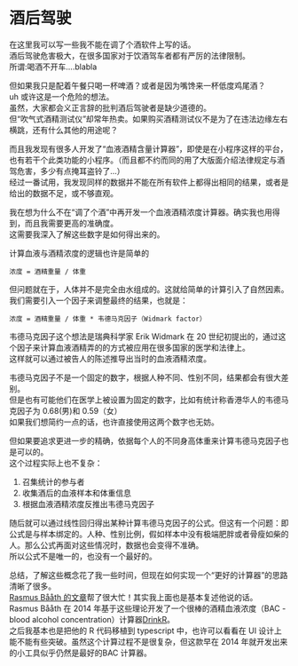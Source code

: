 # 酒后驾驶

在这里我可以写一些我不能在调了个酒软件上写的话。  
酒后驾驶危害极大，在很多国家对于饮酒驾车者都有严厉的法律限制。  
所谓:喝酒不开车....blabla

但如果我只是配着午餐只喝一杯啤酒？或者是因为嘴馋来一杯低度鸡尾酒？  
uh 或许这是一个危险的想法。  
虽然，大家都会义正言辞的批判酒后驾驶者是缺少道德的。  
但“吹气式酒精测试仪”却常年热卖。如果购买酒精测试仪不是为了在违法边缘左右横跳，还有什么其他的用途呢？

而且我发现有很多人开发了“血液酒精含量计算器”，即使是在小程序这样的平台，也有若干个此类功能的小程序。（而且都不约而同的用了大版面介绍法律规定与酒驾危害，多少有点掩耳盗铃了...）  
经过一番试用，我发现同样的数据并不能在所有软件上都得出相同的结果，或者是给出的数据不足，或不够直观。

我在想为什么不在“调了个酒”中再开发一个血液酒精浓度计算器。确实我也用得到，而且我需要更高的准确度。  
这需要我深入了解这些数字是如何得出来的。

计算血液与酒精浓度的逻辑也许是简单的

```
浓度 = 酒精重量 / 体重
```

但问题就在于，人体并不是完全由水组成的。这就给简单的计算引入了自然因素。  
我们需要引入一个因子来调整最终的结果，也就是：

```
浓度 = 酒精重量 / 体重 * 韦德马克因子（Widmark factor）
```

韦德马克因子这个想法是瑞典科学家 Erik Widmark 在 20 世纪初提出的，通过这个因子来计算血液酒精弄的的方式被应用在很多国家的医学和法律上。  
这样就可以通过被告人的陈述推导出当时的血液酒精浓度。

韦德马克因子不是一个固定的数字，根据人种不同、性别不同，结果都会有很大差别。  
但是也有可能他们在医学上被设置为固定的数字，比如有统计称香港华人的韦德马克因子为 0.68(男)和 0.59（女）  
如果我们想简约一点的话，也许直接使用这两个数字也无妨。

但如果要追求更进一步的精确，依据每个人的不同身高体重来计算韦德马克因子也是可以的。  
这个过程实际上也不复杂：

1. 召集统计的参与者
2. 收集酒后的血液样本和体重信息
3. 根据血液酒精浓度反推出韦德马克因子

随后就可以通过线性回归得出某种计算韦德马克因子的公式。但这有一个问题：即公式是与样本绑定的。人种、性别比例，假如样本中没有极端肥胖或者骨瘦如柴的人。那么公式再面对这些情况时，数据也会变得不准确。  
所以公式不是唯一的，也没有一个最好的。

总结，了解这些概念花了我一些时间，但现在如何实现一个“更好的计算器”的思路清晰了很多。  
[Rasmus Bååth 的文章](https://www.sumsar.net/blog/2014/07/estimate-your-bac-using-drinkr/)帮了很大忙！其实我上面也是基本复述他说的话。  
Rasmus Bååth 在 2014 年基于这些理论开发了一个很棒的酒精血液浓度（BAC - blood alcohol concentration）计算器[DrinkR](https://gallery.shinyapps.io/drinkr/)。  
之后我基本也是把他的 R 代码移植到 typescript 中，也许可以看看在 UI 设计上能不能有些突破。虽然这个计算过程不是很复杂，但这款早在 2014 年就开发出来的小工具似乎仍然是最好的BAC 计算器。